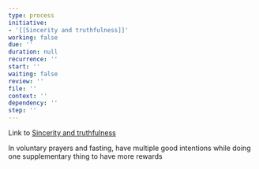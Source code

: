 ```yaml
---
type: process
initiative:
- '[[Sincerity and truthfulness]]'
working: false
due: ''
duration: null
recurrence: ''
start: ''
waiting: false
review: ''
file: ''
context: ''
dependency: ''
step: ''
---
```


Link to [Sincerity and truthfulness](Initiatives/good%20traits/Sincerity%20and%20truthfulness.md)

In voluntary prayers and fasting, have multiple good intentions while doing one supplementary thing to have more rewards
